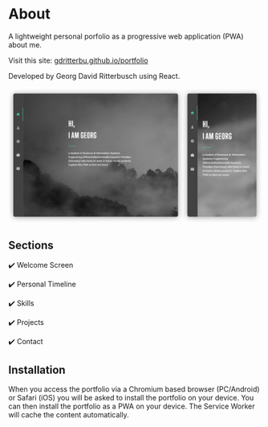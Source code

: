 # About

A lightweight personal porfolio as a progressive web application (PWA) about me.

Visit this site: [gdritterbu.github.io/portfolio](https://gdritterbu.github.io/portfolio/)

Developed by Georg David Ritterbusch using React.

![Preview](/images/preview.png)

## Sections

:heavy_check_mark: Welcome Screen

:heavy_check_mark: Personal Timeline

:heavy_check_mark: Skills

:heavy_check_mark: Projects

:heavy_check_mark: Contact

## Installation

When you access the portfolio via a Chromium based browser (PC/Android) or Safari (iOS) you will be asked to install the portfolio on your device. You can then install the portfolio as a PWA on your device. The Service Worker will cache the content automatically.